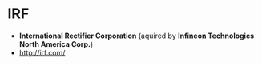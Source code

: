 IRF
===

* **International Rectifier Corporation** (aquired by **Infineon Technologies North America Corp.**)
* http://irf.com/

